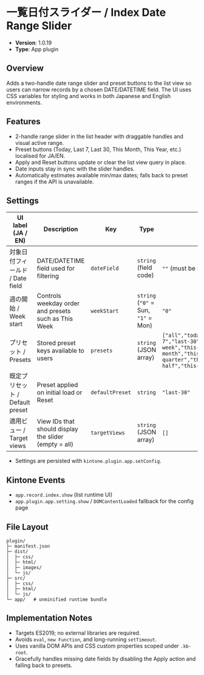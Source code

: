 # 一覧日付スライダー / Index Date Range Slider

- **Version**: 1.0.19  
- **Type**: App plugin

## Overview
Adds a two-handle date range slider and preset buttons to the list view so users can narrow records by a chosen DATE/DATETIME field. The UI uses CSS variables for styling and works in both Japanese and English environments.

## Features
- 2-handle range slider in the list header with draggable handles and visual active range.
- Preset buttons (Today, Last 7, Last 30, This Month, This Year, etc.) localised for JA/EN.
- Apply and Reset buttons update or clear the list view query in place.
- Date inputs stay in sync with the slider handles.
- Automatically estimates available min/max dates; falls back to preset ranges if the API is unavailable.

## Settings
| UI label (JA / EN) | Description | Key | Type | Default |
|---|---|---|---|---|
| 対象日付フィールド / Date field | DATE/DATETIME field used for filtering | `dateField` | `string` (field code) | `""` (must be selected) |
| 週の開始 / Week start | Controls weekday order and presets such as This Week | `weekStart` | `string` (`"0"` = Sun, `"1"` = Mon) | `"0"` |
| プリセット / Presets | Stored preset keys available to users | `presets` | `string` (JSON array) | `["all","today","yesterday","last-7","last-30","this-week","last-week","this-month","last-month","this-quarter","last-quarter","this-half","last-half","this-year","last-year"]` |
| 既定プリセット / Default preset | Preset applied on initial load or Reset | `defaultPreset` | `string` | `"last-30"` |
| 適用ビュー / Target views | View IDs that should display the slider (empty = all) | `targetViews` | `string` (JSON array) | `[]` |

- Settings are persisted with `kintone.plugin.app.setConfig`.

## Kintone Events
- `app.record.index.show` (list runtime UI)
- `app.plugin.app.setting.show` / `DOMContentLoaded` fallback for the config page

## File Layout
```
plugin/
├─ manifest.json
├─ dist/
│  ├─ css/
│  ├─ html/
│  ├─ images/
│  └─ js/
├─ src/
│  ├─ css/
│  ├─ html/
│  └─ js/
└─ app/   # unminified runtime bundle
```

## Implementation Notes
- Targets ES2019; no external libraries are required.
- Avoids `eval`, `new Function`, and long-running `setTimeout`.
- Uses vanilla DOM APIs and CSS custom properties scoped under `.kb-root`.
- Gracefully handles missing date fields by disabling the Apply action and falling back to presets.
